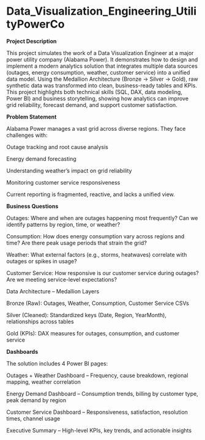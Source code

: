 # Data_Visualization_Engineering_UtilityPowerCo

**Project Description**

This project simulates the work of a Data Visualization Engineer at a major power utility company (Alabama Power). It demonstrates how to design and implement a modern analytics solution that integrates multiple data sources (outages, energy consumption, weather, customer service) into a unified data model. Using the Medallion Architecture (Bronze → Silver → Gold), raw synthetic data was transformed into clean, business-ready tables and KPIs.  This project highlights both technical skills (SQL, DAX, data modeling, Power BI) and business storytelling, showing how analytics can improve grid reliability, forecast demand, and support customer satisfaction. 


**Problem Statement**

Alabama Power manages a vast grid across diverse regions. They face challenges with:

Outage tracking and root cause analysis

Energy demand forecasting

Understanding weather’s impact on grid reliability

Monitoring customer service responsiveness

Current reporting is fragmented, reactive, and lacks a unified view.

**Business Questions**

Outages: Where and when are outages happening most frequently? Can we identify patterns by region, time, or weather?

Consumption: How does energy consumption vary across regions and time? Are there peak usage periods that strain the grid?

Weather: What external factors (e.g., storms, heatwaves) correlate with outages or spikes in usage?

Customer Service: How responsive is our customer service during outages? Are we meeting service-level expectations?

Data Architecture – Medallion Layers

Bronze (Raw): Outages, Weather, Consumption, Customer Service CSVs

Silver (Cleaned): Standardized keys (Date, Region, YearMonth), relationships across tables

Gold (KPIs): DAX measures for outages, consumption, and customer service

**Dashboards**

The solution includes 4 Power BI pages:

Outages + Weather Dashboard – Frequency, cause breakdown, regional mapping, weather correlation

Energy Demand Dashboard – Consumption trends, billing by customer type, peak demand by region

Customer Service Dashboard – Responsiveness, satisfaction, resolution times, channel usage

Executive Summary – High-level KPIs, key trends, and actionable insights




